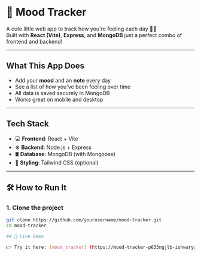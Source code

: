 # 🌸 Mood Tracker

A cute little web app to track how you're feeling each day 💭✨  
Built with **React (Vite)**, **Express**, and **MongoDB** just a perfect combo of frontend and backend!

---

## What This App Does

- Add your **mood** and an **note** every day
- See a list of how you've been feeling over time
- All data is saved securely in MongoDB
- Works great on mobile and desktop

---

## Tech Stack

- 💻 **Frontend**: React + Vite
- ⚙️ **Backend**: Node.js + Express
- 🛢️ **Database**: MongoDB (with Mongoose)
- 🎨 **Styling**: Tailwind CSS (optional)

---

## 🛠️ How to Run It

### 1. Clone the project

```bash
git clone https://github.com/yourusername/mood-tracker.git
cd mood-tracker

## 🔗 Live Demo

👉 Try it here: [mood_tracker] (https://mood-tracker-p633ngjlb-ishwaryas-projects-200a70f6.vercel.app/)
```
